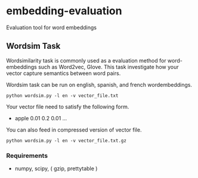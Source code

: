 # embedding-evaluation
Evaluation tool for word embeddings

## Wordsim Task
Wordsimilarity task is commonly used as a evaluation method for word-embeddings such as Word2vec, Glove.
This task investigate how your vector capture semantics between word pairs.

Wordsim task can be run on english, spanish, and french wordembeddings.

```
python wordsim.py -l en -v vector_file.txt
```

Your vector file need to satisfy the following form.
- apple 0.01 0.2 0.01 ...

You can also feed in compressed version of vector file.
```
python wordsim.py -l en -v vector_file.txt.gz
```

### Requirements
- numpy, scipy, ( gzip, prettytable )
